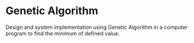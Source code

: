# Genetic Algorithm
Design and system implementation using Genetic Algorithm in a computer program to find the minimum of defined value.
